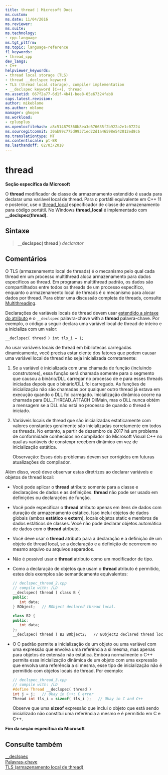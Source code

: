 ```yaml
---
title: thread | Microsoft Docs
ms.custom: 
ms.date: 11/04/2016
ms.reviewer: 
ms.suite: 
ms.technology:
- cpp-language
ms.tgt_pltfrm: 
ms.topic: language-reference
f1_keywords:
- thread_cpp
dev_langs:
- C++
helpviewer_keywords:
- thread local storage (TLS)
- thread __declspec keyword
- TLS (thread local storage), compiler implementation
- __declspec keyword [C++], thread
ms.assetid: 667f2a77-6d1f-4b41-bee8-05e67324fab8
caps.latest.revision: 
author: mikeblome
ms.author: mblome
manager: ghogen
ms.workload:
- cplusplus
ms.openlocfilehash: a8c514879368b8ea3d676635f2b922a2e1c07224
ms.sourcegitcommit: 30ab99c775d99371ed22d1a46598e542012ed8c6
ms.translationtype: MT
ms.contentlocale: pt-BR
ms.lasthandoff: 02/03/2018
---
```

# <a name="thread"></a>thread

**Seção específica da Microsoft**

O **thread** modificador de classe de armazenamento estendido é usada para declarar uma variável local de thread. Para o portátil equivalente em C++ 11 e posterior, use o [thread_local](../cpp/storage-classes-cpp.md#thread_local) especificador de classe de armazenamento para código portátil. No Windows **thread_local** é implementado com **__declspec(thread)**.

## <a name="syntax"></a>Sintaxe

> **__declspec( thread )** *declarator*  

## <a name="remarks"></a>Comentários

O TLS (armazenamento local de threads) é o mecanismo pelo qual cada thread em um processo multithread aloca armazenamento para dados específicos ao thread. Em programas multithread padrão, os dados são compartilhados entre todos os threads de um processo específico, enquanto o armazenamento local de threads é o mecanismo para alocar dados por thread. Para obter uma discussão completa de threads, consulte [Multithreading](../parallel/multithreading-support-for-older-code-visual-cpp.md).

Declarações de variáveis locais de thread devem usar [estendido a sintaxe do atributo](../cpp/declspec.md) e o `__declspec` palavra-chave with a **thread** palavra-chave. Por exemplo, o código a seguir declara uma variável local de thread de inteiro e a inicializa com um valor:

```cpp
__declspec( thread ) int tls_i = 1;
```

Ao usar variáveis locais de thread em bibliotecas carregadas dinamicamente, você precisa estar ciente dos fatores que podem causar uma variável local de thread não seja inicializada corretamente:

1. Se a variável é inicializada com uma chamada de função (incluindo construtores), essa função será chamada somente para o segmento que causou a binário/DLL carregar no processo de e para esses threads iniciadas depois que o binário/DLL foi carregado. As funções de inicialização não são chamadas por qualquer outro thread já estava em execução quando o DLL foi carregado. Inicialização dinâmica ocorre na chamada para DLL_THREAD_ATTACH DllMain, mas o DLL nunca obtém a mensagem se a DLL não está no processo de quando o thread é iniciado.

1. Variáveis locais de thread que são inicializadas estaticamente com valores constantes geralmente são inicializadas corretamente em todos os threads. No entanto, a partir de dezembro de 2017 há um problema de conformidade conhecidos no compilador do Microsoft Visual C++ no qual as variáveis de constexpr recebem dinâmico em vez de inicialização estática.

   Observação: Esses dois problemas devem ser corrigidos em futuras atualizações do compilador.

Além disso, você deve observar estas diretrizes ao declarar variáveis e objetos de thread local:

- Você pode aplicar o **thread** atributo somente para a classe e declarações de dados e as definições. **thread** não pode ser usado em definições ou declarações de função.

- Você pode especificar o **thread** atributo apenas em itens de dados com duração de armazenamento estático. Isso inclui objetos de dados globais (ambos **estático** e **extern**), locais objetos static e membros de dados estáticos de classes. Você não pode declarar objetos automática de dados com o **thread** atributo.

- Você deve usar o **thread** atributo para a declaração e a definição de um objeto de thread local, se a declaração e a definição de ocorrerem no mesmo arquivo ou arquivos separados.

- Não é possível usar o **thread** atributo como um modificador de tipo.

- Como a declaração de objetos que usam o **thread** atributo é permitido, estes dois exemplos são semanticamente equivalentes:

    ```cpp
    // declspec_thread_2.cpp
    // compile with: /LD
    __declspec( thread ) class B {
    public:
       int data;
    } BObject;   // BObject declared thread local.

    class B2 {
    public:
       int data;
    };
    __declspec( thread ) B2 BObject2;   // BObject2 declared thread local.
    ```

- O C padrão permite a inicialização de um objeto ou uma variável com uma expressão que envolva uma referência a si mesma, mas apenas para objetos de extensão não estática. Embora normalmente o C++ permita essa inicialização dinâmica de um objeto com uma expressão que envolva uma referência a si mesma, esse tipo de inicialização não é permitido com objetos locais de thread. Por exemplo:

   ```cpp
   // declspec_thread_3.cpp
   // compile with: /LD
   #define Thread __declspec( thread )
   int j = j;   // Okay in C++; C error
   Thread int tls_i = sizeof( tls_i );   // Okay in C and C++
   ```

   Observe que uma **sizeof** expressão que inclui o objeto que está sendo inicializado não constitui uma referência a mesmo e é permitido em C e C++.

**Fim da seção específica da Microsoft**

## <a name="see-also"></a>Consulte também

[__declspec](../cpp/declspec.md)  
[Palavras-chave](../cpp/keywords-cpp.md)  
[TLS (armazenamento local de thread)](../parallel/thread-local-storage-tls.md)  
